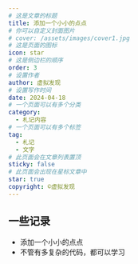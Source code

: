 ```yaml
---
# 这是文章的标题
title: 添加一个小小的点点
# 你可以自定义封面图片
# cover: /assets/images/cover1.jpg
# 这是页面的图标
icon: star
# 这是侧边栏的顺序
order: 3
# 设置作者
author: 虚拟发现
# 设置写作时间
date: 2024-04-18
# 一个页面可以有多个分类
category:
  - 札记内容
# 一个页面可以有多个标签
tag:
  - 札记
  - 文字
# 此页面会在文章列表置顶
sticky: false
# 此页面会出现在星标文章中
star: true
copyright: ©虚拟发现
---
```

<!-- more -->
##  一些记录


- 添加一个小小的点点
- 不管有多复杂的代码，都可以学习
  
  